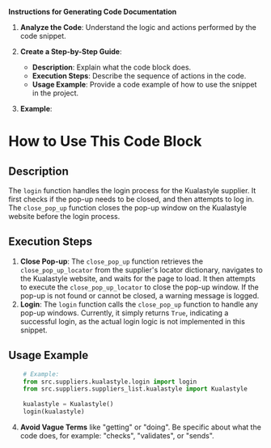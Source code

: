 **Instructions for Generating Code Documentation**

1. **Analyze the Code**: Understand the logic and actions performed by the code snippet.

2. **Create a Step-by-Step Guide**:
    - **Description**: Explain what the code block does.
    - **Execution Steps**: Describe the sequence of actions in the code.
    - **Usage Example**: Provide a code example of how to use the snippet in the project.

3. **Example**:

How to Use This Code Block
=========================================================================================

Description
-------------------------
The `login` function handles the login process for the Kualastyle supplier. It first checks if the pop-up needs to be closed, and then attempts to log in. The `close_pop_up` function closes the pop-up window on the Kualastyle website before the login process.

Execution Steps
-------------------------
1. **Close Pop-up**: The `close_pop_up` function retrieves the `close_pop_up_locator` from the supplier's locator dictionary, navigates to the Kualastyle website, and waits for the page to load. It then attempts to execute the `close_pop_up_locator` to close the pop-up window. If the pop-up is not found or cannot be closed, a warning message is logged.
2. **Login**: The `login` function calls the `close_pop_up` function to handle any pop-up windows. Currently, it simply returns `True`, indicating a successful login, as the actual login logic is not implemented in this snippet.

Usage Example
-------------------------

```python
    # Example:
    from src.suppliers.kualastyle.login import login
    from src.suppliers.suppliers_list.kualastyle import Kualastyle
    
    kualastyle = Kualastyle()
    login(kualastyle)
```

4. **Avoid Vague Terms** like "getting" or "doing". Be specific about what the code does, for example: "checks", "validates", or "sends".